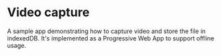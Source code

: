 # Video capture

A sample app demonstrating how to capture video and store the file in indexedDB. It's implemented as a Progressive Web App to support offline usage.
